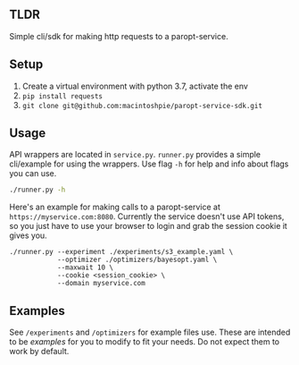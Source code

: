 ## TLDR
Simple cli/sdk for making http requests to a paropt-service.

## Setup
1. Create a virtual environment with python 3.7, activate the env
2. `pip install requests`
3. `git clone git@github.com:macintoshpie/paropt-service-sdk.git`

## Usage
API wrappers are located in `service.py`. `runner.py` provides a simple cli/example for using the wrappers.
Use flag `-h` for help and info about flags you can use.
```bash
./runner.py -h
```
Here's an example for making calls to a paropt-service at `https://myservice.com:8080`. Currently the service doesn't use API tokens, so you just have to use your browser to login and grab the session cookie it gives you.
```
./runner.py --experiment ./experiments/s3_example.yaml \
            --optimizer ./optimizers/bayesopt.yaml \
            --maxwait 10 \
            --cookie <session_cookie> \
            --domain myservice.com
```

## Examples
See `/experiments` and `/optimizers` for example files use. These are intended to be *examples* for you to modify to fit your needs. Do not expect them to work by default.
